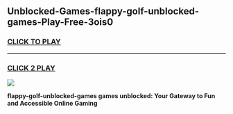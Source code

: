 
## Unblocked-Games-flappy-golf-unblocked-games-Play-Free-3ois0
<h3>
<a href="https://premium76.site?title=flappy-golf-unblocked-games&ref=23A">CLICK TO PLAY</a></h3>
<hr>

<h3>
<a href="https://premium76.site?title=flappy-golf-unblocked-games&ref=23A">CLICK 2 PLAY</a>
  
</h3>

<a href="https://premium76.site?title=flappy-golf-unblocked-games&ref=23A"><img src="https://clearcache.store/games.png"></a>


**flappy-golf-unblocked-games games unblocked: Your Gateway to Fun and Accessible Online Gaming**
